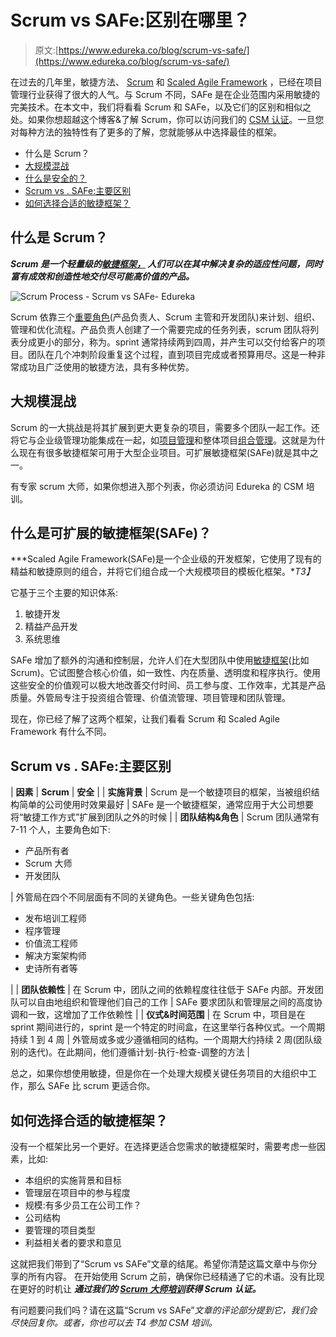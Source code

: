 # Scrum vs SAFe:区别在哪里？

> 原文:[https://www.edureka.co/blog/scrum-vs-safe/](https://www.edureka.co/blog/scrum-vs-safe/)

在过去的几年里，敏捷方法、 [Scrum](https://www.edureka.co/blog/agile-scrum-tutorial/) 和 [Scaled Agile Framework](https://www.edureka.co/blog/what-is-safe/) ，已经在项目管理行业获得了很大的人气。与 Scrum 不同，SAFe 是在企业范围内采用敏捷的完美技术。在本文中，我们将看看 Scrum 和 SAFe，以及它们的区别和相似之处。如果你想超越这个博客&了解 Scrum，你可以访问我们的 [CSM 认证](https://www.edureka.co/certified-scrum-master-certification-training)。一旦您对每种方法的独特性有了更多的了解，您就能够从中选择最佳的框架。

*   什么是 Scrum？
*   [大规模混战](#challenges-with-scrum)
*   [什么是安全的？](#safe)
*   [Scrum vs . SAFe:主要区别](#differences)
*   [如何选择合适的敏捷框架？](#right-framework)

## 什么是 Scrum？

***Scrum 是一个轻量级的[敏捷框架，](https://www.edureka.co/blog/importance-of-agile-pmi-acp/) 人们可以在其中解决复杂的适应性问题，同时富有成效和创造性地交付尽可能高价值的产品。***

![Scrum Process - Scrum vs SAFe- Edureka](../Images/866acf9470c3648544bcff9edd02f65b.png)

Scrum 依靠三个[重要角色](https://www.edureka.co/blog/what-is-scrum/#ScrumTeam)(产品负责人、Scrum 主管和开发团队)来计划、组织、管理和优化流程。产品负责人创建了一个需要完成的任务列表，scrum 团队将列表分成更小的部分，称为[](https://www.edureka.co/blog/what-is-scrum/#ScrumEvents)。sprint 通常持续两到四周，并产生可以交付给客户的项目。团队在几个冲刺阶段重复这个过程，直到项目完成或者预算用尽。这是一种非常成功且广泛使用的敏捷方法，具有多种优势。

## **大规模混战**

Scrum 的一大挑战是将其扩展到更大更复杂的项目，需要多个团队一起工作。还将它与企业级管理功能集成在一起，如[项目管理](https://www.edureka.co/blog/what-is-safe/#programlevel)和整体项目[组合管理](https://www.edureka.co/blog/what-is-safe/#portfoliolevel)。这就是为什么现在有很多敏捷框架可用于大型企业项目。可扩展敏捷框架(SAFe)就是其中之一。

有专家 scrum 大师，如果你想进入那个列表，你必须访问 Edureka 的 CSM 培训。

## 什么是可扩展的敏捷框架(SAFe)？

***Scaled Agile Framework(SAFe)是一个企业级的开发框架，它使用了现有的精益和敏捷原则的组合，并将它们组合成一个大规模项目的模板化框架。**T3】*

它基于三个主要的知识体系:

1.  敏捷开发
2.  精益产品开发
3.  系统思维

SAFe 增加了额外的沟通和控制层，允许人们在大型团队中使用[敏捷框架](https://www.edureka.co/blog/what-is-agile-methodology/#types)(比如 Scrum)。它试图整合核心价值，如一致性、内在质量、透明度和程序执行。使用这些安全的价值观可以极大地改善交付时间、员工参与度、工作效率，尤其是产品质量。外管局专注于投资组合管理、价值流管理、项目管理和团队管理。

现在，你已经了解了这两个框架，让我们看看 Scrum 和 Scaled Agile Framework 有什么不同。

## **Scrum vs . SAFe:主要区别**

| **因素** | **Scrum** | **安全** |
| **实施背景** | Scrum 是一个敏捷项目的框架，当被组织结构简单的公司使用时效果最好 | SAFe 是一个敏捷框架，通常应用于大公司想要将“敏捷工作方式”扩展到团队之外的时候 |
| **团队结构&角色** | Scrum 团队通常有 7-11 个人，主要角色如下:

*   产品所有者
*   Scrum 大师
*   开发团队

 | 外管局在四个不同层面有不同的关键角色。一些关键角色包括:

*   发布培训工程师
*   程序管理
*   价值流工程师
*   解决方案架构师
*   史诗所有者等

 |
| **团队依赖性** | 在 Scrum 中，团队之间的依赖程度往往低于 SAFe 内部。开发团队可以自由地组织和管理他们自己的工作 | SAFe 要求团队和管理层之间的高度协调和一致，这增加了工作依赖性 |
| **仪式&时间范围** | 在 Scrum 中，项目是在 sprint 期间进行的，sprint 是一个特定的时间盒，在这里举行各种仪式。一个周期持续 1 到 4 周 | 外管局或多或少遵循相同的结构。一个周期大约持续 2 周(团队级别的迭代)。在此期间，他们遵循计划-执行-检查-调整的方法 |

总之，如果你想使用敏捷，但是你在一个处理大规模关键任务项目的大组织中工作，那么 SAFe 比 scrum 更适合你。

## **如何选择合适的敏捷框架？**

没有一个框架比另一个更好。在选择更适合您需求的敏捷框架时，需要考虑一些因素，比如:

*   本组织的实施背景和目标
*   管理层在项目中的参与程度
*   规模:有多少员工在公司工作？
*   公司结构
*   要管理的项目类型
*   利益相关者的要求和意见

这就把我们带到了“Scrum vs SAFe”文章的结尾。希望你清楚这篇文章中与你分享的所有内容。 在开始使用 Scrum 之前，确保你已经精通了它的术语。没有比现在更好的时机让 ***通过我们的 [Scrum 大师培训](https://www.edureka.co/certified-scrum-master-certification-training)获得 Scrum 认证。***

有问题要问我们吗？请在这篇“Scrum vs SAFe”*文章的评论部分提到它，我们会尽快回复你。或者，你也可以去 T4 参加 CSM 培训。*